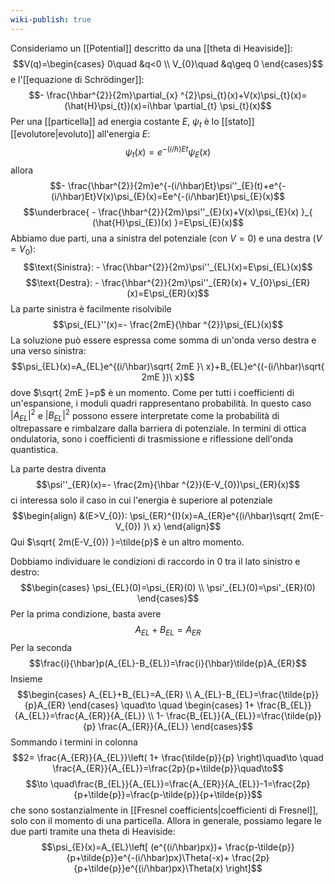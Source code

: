 ```yaml
---
wiki-publish: true
---
```



Consideriamo un [[Potential]] descritto da una [[theta di Heaviside]]:
$$V(q)=\begin{cases}
0\quad &q<0 \\
V_{0}\quad &q\geq 0
\end{cases}$$
e l'[[equazione di Schrödinger]]:
$$- \frac{\hbar^{2}}{2m}\partial_{x} ^{2}\psi_{t}(x)+V(x)\psi_{t}(x)=(\hat{H}\psi_{t})(x)=i\hbar \partial_{t} \psi_{t}(x)$$
Per una [[particella]] ad energia costante $E$, $\psi_{t}$ è lo [[stato]] [[evolutore|evoluto]] all'energia $E$:
$$\psi_{t}(x)=e^{-(i/\hbar)Et}\psi_{E}(x)$$
allora
$$- \frac{\hbar^{2}}{2m}e^{-(i/\hbar)Et}\psi''_{E}(t)+e^{-(i/\hbar)Et}V(x)\psi_{E}(x)=Ee^{-(i/\hbar)Et}\psi_{E}(x)$$
$$\underbrace{ - \frac{\hbar^{2}}{2m}\psi''_{E}(x)+V(x)\psi_{E}(x) }_{ (\hat{H}\psi_{E})(x) }=E\psi_{E}(x)$$
Abbiamo due parti, una a sinistra del potenziale (con $V=0$) e una destra ($V=V_{0}$):
$$\text{Sinistra}: - \frac{\hbar^{2}}{2m}\psi''_{EL}(x)=E\psi_{EL}(x)$$
$$\text{Destra}: - \frac{\hbar^{2}}{2m}\psi''_{ER}(x)+ V_{0}\psi_{ER}(x)=E\psi_{ER}(x)$$
La parte sinistra è facilmente risolvibile
$$\psi_{EL}''(x)=- \frac{2mE}{\hbar ^{2}}\psi_{EL}(x)$$
La soluzione può essere espressa come somma di un'onda verso destra e una verso sinistra:
$$\psi_{EL}(x)=A_{EL}e^{(i/\hbar)\sqrt{ 2mE }\ x}+B_{EL}e^{(-(i/\hbar)\sqrt{ 2mE })\ x}$$
dove $\sqrt{ 2mE }=p$ è un momento. Come per tutti i coefficienti di un'espansione, i moduli quadri rappresentano probabilità. In questo caso $\lvert A_{EL} \rvert^{2}$ e $\lvert B_{EL} \rvert^{2}$ possono essere interpretate come la probabilità di oltrepassare e rimbalzare dalla barriera di potenziale. In termini di ottica ondulatoria, sono i coefficienti di trasmissione e riflessione dell'onda quantistica.

La parte destra diventa
$$\psi''_{ER}(x)=- \frac{2m}{\hbar ^{2}}(E-V_{0})\psi_{ER}(x)$$
ci interessa solo il caso in cui l'energia è superiore al potenziale
$$\begin{align}
&(E>V_{0}): \psi_{ER}^{I}(x)=A_{ER}e^{(i/\hbar)\sqrt{ 2m(E-V_{0}) }\ x}
\end{align}$$
Qui $\sqrt{ 2m(E-V_{0}) }=\tilde{p}$ è un altro momento.

Dobbiamo individuare le condizioni di raccordo in 0 tra il lato sinistro e destro:
$$\begin{cases}
\psi_{EL}(0)=\psi_{ER}(0) \\
\psi'_{EL}(0)=\psi'_{ER}(0)
\end{cases}$$
Per la prima condizione, basta avere
$$A_{EL}+B_{EL}=A_{ER}$$
Per la seconda
$$\frac{i}{\hbar}p(A_{EL}-B_{EL})=\frac{i}{\hbar}\tilde{p}A_{ER}$$
Insieme
$$\begin{cases}
A_{EL}+B_{EL}=A_{ER} \\
A_{EL}-B_{EL}=\frac{\tilde{p}}{p}A_{ER}
\end{cases} \quad\to \quad
\begin{cases}
1+ \frac{B_{EL}}{A_{EL}}=\frac{A_{ER}}{A_{EL}} \\
1- \frac{B_{EL}}{A_{EL}}=\frac{\tilde{p}}{p} \frac{A_{ER}}{A_{EL}}
\end{cases}$$
Sommando i termini in colonna
$$2= \frac{A_{ER}}{A_{EL}}\left( 1+ \frac{\tilde{p}}{p} \right)\quad\to \quad \frac{A_{ER}}{A_{EL}}=\frac{2p}{p+\tilde{p}}\quad\to$$
$$\to \quad\frac{B_{EL}}{A_{EL}}=\frac{A_{ER}}{A_{EL}}-1=\frac{2p}{p+\tilde{p}}=\frac{p-\tilde{p}}{p+\tilde{p}}$$
che sono sostanzialmente in [[Fresnel coefficients|coefficienti di Fresnel]], solo con il momento di una particella. Allora in generale, possiamo legare le due parti tramite una theta di Heaviside:
$$\psi_{E}(x)=A_{EL}\left[ (e^{(i/\hbar)px})+ \frac{p-\tilde{p}}{p+\tilde{p}}e^{-(i/\hbar)px}\Theta(-x)+ \frac{2p}{p+\tilde{p}}e^{(i/\hbar)px}\Theta(x) \right]$$

